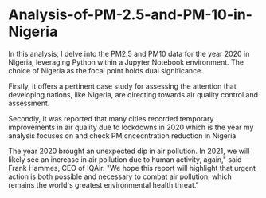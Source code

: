 # Analysis-of-PM-2.5-and-PM-10-in-Nigeria
In this analysis, I delve into the PM2.5 and PM10 data for the year 2020 in Nigeria, leveraging Python within a Jupyter Notebook environment. The choice of Nigeria as the focal point holds dual significance. 

Firstly, it offers a pertinent case study for assessing the attention that developing nations, like Nigeria, are directing towards air quality control and assessment.

Secondly, it was reported that many cities recorded temporary improvements in air quality due to lockdowns in 2020 which is the year my analysis focuses on and check PM cncecntration reduction in Nigeria


The year 2020 brought an unexpected dip in air pollution. In 2021, we will likely see an increase in air pollution due to human activity, again," said Frank Hammes, CEO of IQAir. "We hope this report will highlight that urgent action is both possible and necessary to combat air pollution, which remains the world's greatest environmental health threat."

